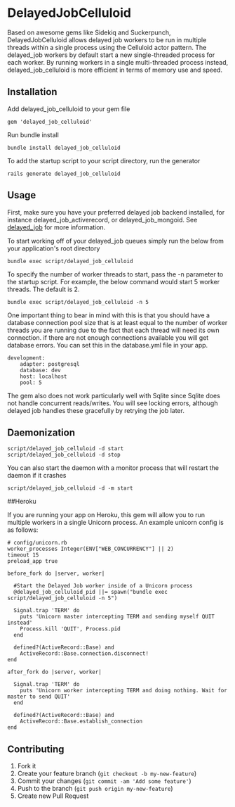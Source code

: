 # DelayedJobCelluloid

Based on awesome gems like Sidekiq and Suckerpunch, DelayedJobCelluloid allows delayed job workers to be run in multiple threads within a single process using the Celluloid actor pattern.  The delayed_job workers by default start a new single-threaded process for each worker.  By running workers in a single multi-threaded process instead, delayed_job_celluloid is more efficient in terms of memory use and speed.

## Installation

Add delayed_job_celluloid to your gem file

	gem 'delayed_job_celluloid'

Run bundle install

	bundle install delayed_job_celluloid

To add the startup script to your script directory, run the generator

	rails generate delayed_job_celluloid 	

## Usage

First, make sure you have your preferred delayed job backend installed, for instance delayed_job_activerecord, or delayed_job_mongoid.  See [delayed_job](https://github.com/collectiveidea/delayed_job) for more information.

To start working off of your delayed_job queues simply run the below from your application's root directory

	bundle exec script/delayed_job_celluloid

To specify the number of worker threads to start, pass the -n parameter to the startup script.  For example, the below command would start 5 worker threads.  The default is 2.

	bundle exec script/delayed_job_celluloid -n 5
	
One important thing to bear in mind with this is that you should have a database connection pool size that is at least equal to the number of worker threads you are running due to the fact that each thread will need its own connection.  if there are not enough connections available you will get database errors.  You can set this in the database.yml file in your app.

	development:
  		adapter: postgresql
  	  	database: dev
  	  	host: localhost
  	  	pool: 5

The gem also does not work particularly well with Sqlite since Sqlite does not handle concurrent reads/writes.  You will see locking errors, although delayed job handles these gracefully by retrying the job later.

## Daemonization

    script/delayed_job_celluloid -d start
    script/delayed_job_celluloid -d stop

You can also start the daemon with a monitor process that will restart the daemon if it crashes

	script/delayed_job_celluloid -d -m start
	
##Heroku

If you are running your app on Heroku, this gem will allow you to run multiple workers in a single Unicorn process.  An example unicorn config is as follows:

	# config/unicorn.rb
	worker_processes Integer(ENV["WEB_CONCURRENCY"] || 2)
	timeout 15
	preload_app true

	before_fork do |server, worker|
  
	  #Start the Delayed Job worker inside of a Unicorn process
	  @delayed_job_celluloid_pid ||= spawn("bundle exec script/delayed_job_celluloid -n 5")
  
	  Signal.trap 'TERM' do
	    puts 'Unicorn master intercepting TERM and sending myself QUIT instead'
	    Process.kill 'QUIT', Process.pid
	  end

	  defined?(ActiveRecord::Base) and
	    ActiveRecord::Base.connection.disconnect!
	end 

	after_fork do |server, worker|
  
	  Signal.trap 'TERM' do
	    puts 'Unicorn worker intercepting TERM and doing nothing. Wait for master to send QUIT'
	  end

	  defined?(ActiveRecord::Base) and
	    ActiveRecord::Base.establish_connection
	end

## Contributing

1. Fork it
2. Create your feature branch (`git checkout -b my-new-feature`)
3. Commit your changes (`git commit -am 'Add some feature'`)
4. Push to the branch (`git push origin my-new-feature`)
5. Create new Pull Request
